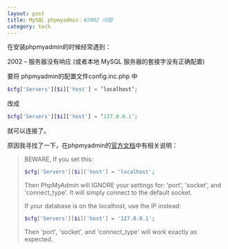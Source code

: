 ```yaml
---
layout: post
title: MySQL phpmyadmin：#2002 问题
category: tech
---
```

在安装phpmyadmin的时候经常遇到：

2002 – 服务器没有响应 (或者本地 MySQL 服务器的套接字没有正确配置)

要将 phpmyadmin的配置文件config.inc.php 中

```php
$cfg['Servers'][$i]['host'] = ’localhost’;
```

改成

```php
$cfg['Servers'][$i]['host'] = ’127.0.0.1′;
```

就可以连接了。

原因我寻找了一下，在phpmyadmin的<a href="http://wiki.phpmyadmin.net/pma/Config/Servers" target="_blank">官方文档</a>中有相关说明：

>BEWARE, If you set this:
>
>```php
>$cfg['Servers'][$i]['host'] = 'localhost';
>```
>
>Then PhpMyAdmin will IGNORE your settings for: 'port', 'socket', and 'connect_type'. It will simply connect to the default socket.
>
>If your database is on the localhost, use the IP instead:
>
>```php
>$cfg['Servers'][$i]['host'] = '127.0.0.1';
>```
>
>Then 'port', 'socket', and 'connect_type' will work exactly as expected.